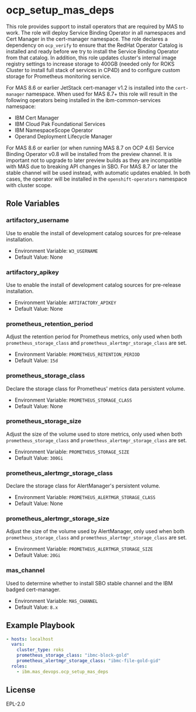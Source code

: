 ocp_setup_mas_deps
==================

This role provides support to install operators that are required by MAS to work. The role will deploy Service Binding Operator in all namespaces and Cert Manager in the cert-manager namespace.  The role declares a dependency on `ocp_verify` to ensure that the RedHat Operator Catalog is installed and ready before we try to install the Service Binding Operator from that catalog.
In addition, this role updates cluster's internal image registry settings to increase storage to 400GB (needed only for ROKS Cluster to install full stack of services in CP4D) and to configure custom storage for Prometheus monitoring service.

For MAS 8.6 or earlier JetStack cert-manager v1.2 is installed into the `cert-manager` namespace.  When used for MAS 8.7+ this role will result in the following operators being installed in the ibm-common-services namespace:
- IBM Cert Manager
- IBM Cloud Pak Foundational Services
- IBM NamespaceScope Operator
- Operand Deployment Lifecycle Manager

For MAS 8.6 or earlier (or when running MAS 8.7 on OCP 4.6) Service Binding Operator v0.8 will be installed from the preview channel.  It is important not to upgrade to later preview builds as they are incompatible with MAS due to breaking API changes in SBO.  For MAS 8.7 or later the stable channel will be used instead, with automatic updates enabled.  In both cases, the operator will be installed in the `openshift-operators` namespace with cluster scope.


Role Variables
--------------
### artifactory_username
Use to enable the install of development catalog sources for pre-release installation.

- Environment Variable: `W3_USERNAME`
- Default Value: None

### artifactory_apikey
Use to enable the install of development catalog sources for pre-release installation.

- Environment Variable: `ARTIFACTORY_APIKEY`
- Default Value: None

### prometheus_retention_period
Adjust the retention period for Prometheus metrics, only used when both `prometheus_storage_class` and `prometheus_alertmgr_storage_class` are set.

- Environment Variable: `PROMETHEUS_RETENTION_PERIOD`
- Default Value: `15d`

### prometheus_storage_class
Declare the storage class for Prometheus' metrics data persistent volume.

- Environment Variable: `PROMETHEUS_STORAGE_CLASS`
- Default Value: None

### prometheus_storage_size
Adjust the size of the volume used to store metrics, only used when both `prometheus_storage_class` and `prometheus_alertmgr_storage_class` are set.

- Environment Variable: `PROMETHEUS_STORAGE_SIZE`
- Default Value: `300Gi`

### prometheus_alertmgr_storage_class
Declare the storage class for AlertManager's persistent volume.

- Environment Variable: `PROMETHEUS_ALERTMGR_STORAGE_CLASS`
- Default Value: None

### prometheus_alertmgr_storage_size
Adjust the size of the volume used by AlertManager, only used when both `prometheus_storage_class` and `prometheus_alertmgr_storage_class` are set.

- Environment Variable: `PROMETHEUS_ALERTMGR_STORAGE_SIZE`
- Default Value: `20Gi`

### mas_channel
Used to determine whether to install SBO stable channel and the IBM badged cert-manager.

- Environment Variable: `MAS_CHANNEL`
- Default Value: `8.x`


Example Playbook
----------------

```yaml
- hosts: localhost
  vars:
    cluster_type: roks
    prometheus_storage_class: "ibmc-block-gold"
    prometheus_alertmgr_storage_class: "ibmc-file-gold-gid"
  roles:
    - ibm.mas_devops.ocp_setup_mas_deps
```


License
-------

EPL-2.0
